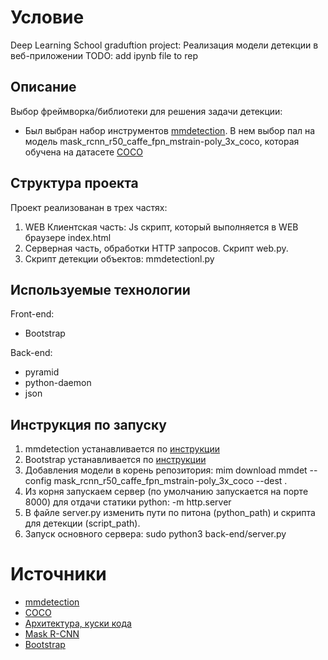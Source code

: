 # Условие
Deep Learning School  graduftion project:  Реализация модели детекции в веб-приложении
TODO: add ipynb file to rep
## Описание
Выбор фреймворка/библиотеки для решения задачи детекции:
* Был выбран набор инструментов [mmdetection](https://github.com/open-mmlab/mmdetection/). В нем выбор пал на модель mask_rcnn_r50_caffe_fpn_mstrain-poly_3x_coco, которая обучена на датасете [COCO](https://cocodataset.org/)

## Структура проекта

Проект реализованан в трех частях:

1. WEB Клиентская часть: Js скрипт, который выполняется в WEB браузере index.html
2. Серверная часть, обработки HTTP запросов. Скрипт web.py.
3. Скрипт детекции объектов: mmdetectionl.py

## Используемые технологии
Front-end:
- Bootstrap

Back-end:
- pyramid
- python-daemon
- json

## Инструкция по запуску
1. mmdetection устанавливается по [инструкции](https://github.com/open-mmlab/mmdetection/)
2. Bootstrap устанавливается по [инструкции](https://getbootstrap.com/docs/4.3/getting-started/introduction/) 
3. Добавления модели в корень репозитория: mim download mmdet --config mask_rcnn_r50_caffe_fpn_mstrain-poly_3x_coco --dest .
4. Из корня запускаем сервер (по умолчанию запускается на порте 8000) для отдачи статики python: -m http.server
5. В файле server.py изменить пути по питона (python_path) и скрипта для детекции (script_path).
6. Запуск основного сервера:  sudo python3 back-end/server.py

# Источники
* [mmdetection](https://github.com/open-mmlab/mmdetection/)
* [COCO](https://cocodataset.org/)
* [Архитектура, куски кода](https://habr.com/ru/post/536742/)
* [Mask R-CNN](https://habr.com/ru/post/421299/)
* [Bootstrap](https://getbootstrap.com/docs/4.3/getting-started/introduction/)
